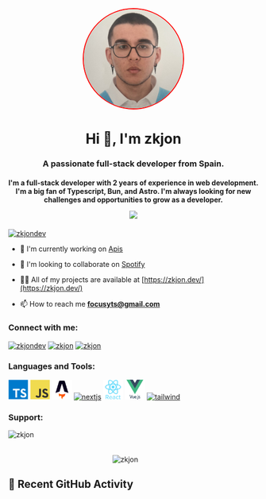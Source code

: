 <div align="center">
<img src="assets/images/me.jpg" width="200" height="200" style="border-radius: 50%; border: 2px solid rgb(255, 0, 0);" alt="zkjon profile picture">
</div>
<h1 align="center">Hi 👋, I'm zkjon</h1>
<h3 align="center">A passionate full-stack developer from Spain.</h3>
<h4 align="center">
    <p> I'm a full-stack developer with 2 years of experience in web development. I'm a big fan of Typescript, Bun, and Astro. I'm always looking for new challenges and opportunities to grow as a developer. </p>
    <a href="https://apis.es/"><img src="assets/images/trilogo.avif"></a>
</h4>

<p align="left"> <a href="https://twitter.com/zkjondev" target="blank"><img src="https://img.shields.io/twitter/follow/zkjondev?logo=twitter&style=for-the-badge" alt="zkjondev" /></a> </p>

- 🔭 I'm currently working on [Apis](https://apis.es/)

- 👯 I'm looking to collaborate on [Spotify](https://spotify.com/)

- 👨‍💻 All of my projects are available at [https://zkjon.dev/](https://zkjon.dev/)

- 📫 How to reach me **focusyts@gmail.com**

<h3 align="left">Connect with me:</h3>
<p align="left">
<a href="https://twitter.com/zkjondev" target="blank"><img align="center" src="https://raw.githubusercontent.com/rahuldkjain/github-profile-readme-generator/master/src/images/icons/Social/twitter.svg" alt="zkjondev" height="30" width="40" /></a>
<a href="https://linkedin.com/in/zkjon" target="blank"><img align="center" src="https://raw.githubusercontent.com/rahuldkjain/github-profile-readme-generator/master/src/images/icons/Social/linked-in-alt.svg" alt="zkjon" height="30" width="40" /></a>
<a href="https://instagram.com/zkjon" target="blank"><img align="center" src="https://raw.githubusercontent.com/rahuldkjain/github-profile-readme-generator/master/src/images/icons/Social/instagram.svg" alt="zkjon" height="30" width="40" /></a>
</p>

<h3 align="left">Languages and Tools:</h3>
<p align="left">
  <a href="https://www.typescriptlang.org/" target="_blank" rel="noreferrer"><img src="https://raw.githubusercontent.com/devicons/devicon/master/icons/typescript/typescript-original.svg" alt="typescript" width="40" height="40"/></a>
  <a href="https://developer.mozilla.org/en-US/docs/Web/JavaScript" target="_blank" rel="noreferrer"><img src="https://raw.githubusercontent.com/devicons/devicon/master/icons/javascript/javascript-original.svg" alt="javascript" width="40" height="40"/></a>
  <a href="https://astro.build/" target="_blank" rel="noreferrer"><img src="https://raw.githubusercontent.com/devicons/devicon/master/icons/astro/astro-original.svg" alt="astro" width="40" height="40"/></a>
  <a href="https://nextjs.org/" target="_blank" rel="noreferrer"><img src="https://cdn.worldvectorlogo.com/logos/nextjs-2.svg" alt="nextjs" width="40" height="40"/></a>
  <a href="https://reactjs.org/" target="_blank" rel="noreferrer"><img src="https://raw.githubusercontent.com/devicons/devicon/master/icons/react/react-original-wordmark.svg" alt="react" width="40" height="40"/></a>
  <a href="https://vuejs.org/" target="_blank" rel="noreferrer"><img src="https://raw.githubusercontent.com/devicons/devicon/master/icons/vuejs/vuejs-original-wordmark.svg" alt="vuejs" width="40" height="40"/></a>
  <a href="https://tailwindcss.com/" target="_blank" rel="noreferrer"><img src="https://www.vectorlogo.zone/logos/tailwindcss/tailwindcss-icon.svg" alt="tailwind" width="40" height="40"/></a>
</p>

<h3 align="left">Support:</h3>
<p><a href="https://www.buymeacoffee.com/zkjon"> <img align="left" src="https://cdn.buymeacoffee.com/buttons/v2/default-yellow.png" height="50" width="210" alt="zkjon" /></a></p><br><br>

<p><img align="center" src="https://github-readme-stats.vercel.app/api/top-langs?username=zkjon&show_icons=true&locale=en&layout=compact" alt="zkjon" /></p>

## 🔄 Recent GitHub Activity

<!--START_SECTION:activity-->
<!--END_SECTION:activity-->
